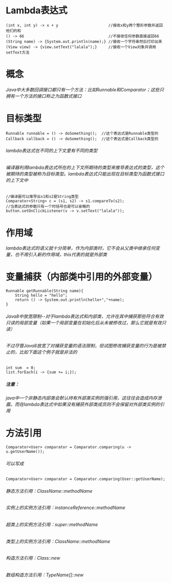 # Lambda表达式

```
(int x, int y) -> x + y                      //接收x和y两个整形参数并返回他们的和
() -> 66                                     //不接收任何参数直接返回66
(String name) -> {System.out.println(name);} //接收一个字符串然后打印出来
(View view) -> {view.setText("lalala");}     //接收一个View对象并调用setText方法
```

# 概念
###### Java中大多数回调接口都只有一个方法：比如Runnable和Comparator；这些只拥有一个方法的接口称之为函数式接口

# 目标类型

```
Runnable runnable = () -> doSomething();  //这个表达式是Runnable类型的
Callback callback = () -> doSomething();  //这个表达式是Callback类型的
```
###### lambda表达式在不同的上下文里有不同的类型
###### 编译器利用lambda表达式所在的上下文所期待的类型来推导表达式的类型，这个被期待的类型被称为目标类型。lambda表达式只能出现在目标类型为函数式接口的上下文中

```
//编译器可以推导出s1和s2是String类型
Comparator<String> c = (s1, s2) -> s1.compareTo(s2);
//当表达式的参数只有一个时括号也是可以省略的
button.setOnClickListener(v -> v.setText("lalala"));
```
# 作用域
###### lambda表达式的语义就十分简单，作为内部类时，它不会从父类中继承任何变量，也不用引入新的作用域，this代表的就是外部类

# 变量捕获（内部类中引用的外部变量）

```
Runnable getRunnable(String name){
    String hello = "hello";
    return () -> System.out.println(hello+","+name);
}
```
###### Java8中放宽限制--对于lambda表达式和内部类，允许在其中捕获那些符合有效只读的局部变量（如果一个局部变量在初始化后从未被修改过，那么它就是有效只读）

###### 不过尽管Java8放宽了对捕获变量的语法限制，但试图修改捕获变量的行为是被禁止的，比如下面这个例子就是非法的


```
int sum  = 0;
list.forEach(i -> {sum += i;});
```
##### 注意：
###### java中一个非静态内部类会默认持有外部类实例的强引用，这往往会造成内存泄露。而在lambda表达式中如果没有捕获外部类成员则不会保留对外部类实例的引用

# 方法引用

```
Comparator<User> comparator = Comparator.comparing(u -> u.getUserName());
```
###### 可以写成

```
Comparator<User> comparator = Comparator.comparing(User::getUserName);
```

###### 静态方法引用：ClassName::methodName
###### 实例上的实例方法引用：instanceReference::methodName
###### 超类上的实例方法引用：super::methodName
###### 类型上的实例方法引用：ClassName::methodName
###### 构造方法引用：Class::new
###### 数组构造方法引用：TypeName[]::new